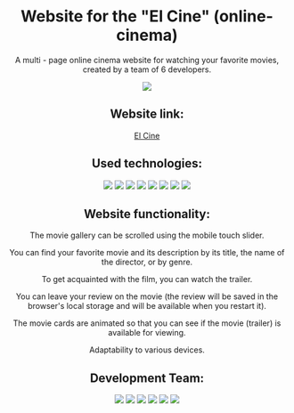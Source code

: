 <div id="header" align="center">
  <h1>Website for the "El Cine" (online-cinema)</h1>
  <p>A multi - page online cinema website for watching your favorite movies, created by a team of 6 developers.</p>
  <img src="https://github.com/elencodes/project_online-cinema/blob/main/assets/gif/promo.gif">
  <h2>Website link:</h2>
  <a href="https://elencodes.github.io/project_online-cinema/">El Cine</a>
  <h2>Used technologies:</h2> 
    <div id=technologies>
      <img src="https://img.shields.io/badge/vite-%23CCD3FF?style=for-the-badge&logo=vite&logoColor=%23FFB600&color=%23827FFF">
      <img src="https://img.shields.io/badge/JAVASCRIPT-F7DF1E?style=for-the-badge&logo=javascript&logoColor=000">
      <img src="https://img.shields.io/badge/swiper-E9EEFA?style=for-the-badge&logo=swiper&logoColor=%230080FF">
      <img src="https://img.shields.io/badge/html5-%23E34F26.svg?style=for-the-badge&logo=html5&logoColor=white">
      <img src="https://img.shields.io/badge/SASS-hotpink.svg?style=for-the-badge&logo=SASS&logoColor=white">
      <img src="https://img.shields.io/badge/css3-%231572B6.svg?style=for-the-badge&logo=css3&logoColor=white">
      <img src="https://img.shields.io/badge/github-%23121011.svg?style=for-the-badge&logo=github&logoColor=white">
      <img src="https://img.shields.io/badge/git-%23F05033.svg?style=for-the-badge&logo=git&logoColor=white">
    </div>
  <h2>Website functionality:</h2>
  <p>The movie gallery can be scrolled using the mobile touch slider.</p>
  <p>You can find your favorite movie and its description by its title, the name of the director, or by genre.</p>
  <p>To get acquainted with the film, you can watch the trailer.</p>
  <p>You can leave your review on the movie (the review will be saved in the browser's local storage and will be available when you restart it).</p>
  <p>The movie cards are animated so that you can see if the movie (trailer) is available for viewing.</p>
  <p>Adaptability to various devices.</p>

  <h2>Development Team:</h2> 
  <div id=bages>
    <a href="https://github.com/elencodes"><img src="https://img.shields.io/badge/ELENA-2E2844?style=for-the-badge&logo=github"></a>
    <a href="https://github.com/ria-helluva-boss"><img src="https://img.shields.io/badge/VIKTORIA-2E2844?style=for-the-badge&logo=github"></a>
    <a href="https://github.com/sova0110"><img src="https://img.shields.io/badge/OLGA-f5cd4b?style=for-the-badge&logo=github&logoColor=%23100E19"></a>
    <a href="https://github.com/DariaUmipa"><img src="https://img.shields.io/badge/DARIA-f5cd4b?style=for-the-badge&logo=github&logoColor=%23100E19"></a>
    <a href="https://github.com/altarin"><img src="https://img.shields.io/badge/NATALIA-D959AE?style=for-the-badge&logo=github"></a>
    <a href="https://github.com/Rinataeva"><img src="https://img.shields.io/badge/EKATERINA-D959AE?style=for-the-badge&logo=github"></a>
  </div>
</div>
